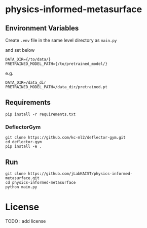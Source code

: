 # physics-informed-metasurface

## Environment Variables
Create `.env` file in the same level directory as `main.py`

and set below
```shell
DATA_DIR={/to/data/}
PRETRAINED_MODEL_PATH={/to/pretrained_model/}
```
e.g.
```shell
DATA_DIR=/data_dir
PRETRAINED_MODEL_PATH=/data_dir/pretrained.pt
```

## Requirements

```shell
pip install -r requirements.txt
```
### DeflectorGym

```shell
git clone https://github.com/kc-ml2/deflector-gym.git
cd deflector-gym
pip install -e .
```

## Run
```shell
git clone https://github.com/jLabKAIST/physics-informed-metasurface.git
cd physics-informed-metasurface
python main.py
```

# License
TODO : add license
